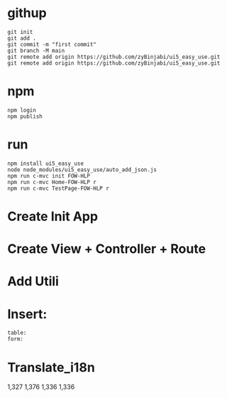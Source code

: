 # githup
    git init
    git add .
    git commit -m "first commit"
    git branch -M main
    git remote add origin https://github.com/zyBinjabi/ui5_easy_use.git
    git remote add origin https://github.com/zyBinjabi/ui5_easy_use.git


# npm
    npm login
    npm publish 

# run
    npm install ui5_easy_use  
    node node_modules/ui5_easy_use/auto_add_json.js
    npm run c-mvc init FOW-HLP
    npm run c-mvc Home-FOW-HLP r
    npm run c-mvc TestPage-FOW-HLP r



# Create Init App
# Create View + Controller + Route
# Add Utili
# Insert:
    table:
    form:

# Translate_i18n

1,327
1,376
1,336
1,336
